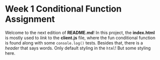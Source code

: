 # Week 1 Conditional Function Assignment
Welcome to the next edition of **README.md**! In this project, the **index.html** is mostly used to *link* to the **client.js** file, where the fun conditional function is found along with some `console.log()` tests. Besides that, there is a *header* that says words. Only default styling in the `html`! But some styling here.
